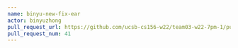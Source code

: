 ```yaml
---
name: binyu-new-fix-ear
actor: binyuzhong
pull_request_url: https://github.com/ucsb-cs156-w22/team03-w22-7pm-1/pull/41
pull_request_num: 41
---
```

